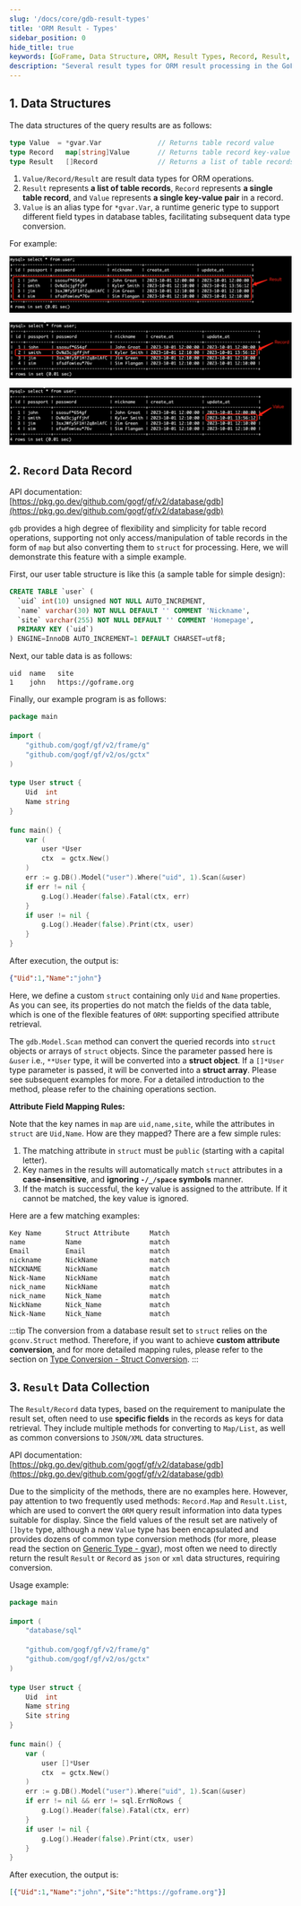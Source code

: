 ```yaml
---
slug: '/docs/core/gdb-result-types'
title: 'ORM Result - Types'
sidebar_position: 0
hide_title: true
keywords: [GoFrame, Data Structure, ORM, Result Types, Record, Result, gdb, Database, Go Language, Data Handling]
description: "Several result types for ORM result processing in the GoFrame framework, including the data structure definitions for Value, Record, and Result. Through examples, it details how to convert database table records to struct objects and the application of Result/Record types in specific field retrieval scenarios."
---
```


## 1. Data Structures

The data structures of the query results are as follows:

```go
type Value  = *gvar.Var              // Returns table record value
type Record   map[string]Value       // Returns table record key-value pairs
type Result   []Record               // Returns a list of table records
```

1. `Value/Record/Result` are result data types for ORM operations.
2. `Result` represents **a list of table records**, `Record` represents **a single table record**, and `Value` represents **a single key-value pair** in a record.
3. `Value` is an alias type for `*gvar.Var`, a runtime generic type to support different field types in database tables, facilitating subsequent data type conversion.

For example:

![](/markdown/c4af671f6f43d161fc776afdffaaa047.png)

![](/markdown/73f857180655a5dc19eb8deb79d3a774.png)

![](/markdown/d8aedba99def08d9ad5e244dd0bde66a.png)

## 2. `Record` Data Record

API documentation: [https://pkg.go.dev/github.com/gogf/gf/v2/database/gdb](https://pkg.go.dev/github.com/gogf/gf/v2/database/gdb)

`gdb` provides a high degree of flexibility and simplicity for table record operations, supporting not only access/manipulation of table records in the form of `map` but also converting them to `struct` for processing. Here, we will demonstrate this feature with a simple example.

First, our user table structure is like this (a sample table for simple design):

```sql
CREATE TABLE `user` (
  `uid` int(10) unsigned NOT NULL AUTO_INCREMENT,
  `name` varchar(30) NOT NULL DEFAULT '' COMMENT 'Nickname',
  `site` varchar(255) NOT NULL DEFAULT '' COMMENT 'Homepage',
  PRIMARY KEY (`uid`)
) ENGINE=InnoDB AUTO_INCREMENT=1 DEFAULT CHARSET=utf8;
```

Next, our table data is as follows:

```
uid  name   site
1    john   https://goframe.org
```

Finally, our example program is as follows:

```go
package main

import (
    "github.com/gogf/gf/v2/frame/g"
    "github.com/gogf/gf/v2/os/gctx"
)

type User struct {
    Uid  int
    Name string
}

func main() {
    var (
        user *User
        ctx  = gctx.New()
    )
    err := g.DB().Model("user").Where("uid", 1).Scan(&user)
    if err != nil {
        g.Log().Header(false).Fatal(ctx, err)
    }
    if user != nil {
        g.Log().Header(false).Print(ctx, user)
    }
}
```

After execution, the output is:

```json
{"Uid":1,"Name":"john"}
```

Here, we define a custom `struct` containing only `Uid` and `Name` properties. As you can see, its properties do not match the fields of the data table, which is one of the flexible features of `ORM`: supporting specified attribute retrieval.

The `gdb.Model.Scan` method can convert the queried records into `struct` objects or arrays of `struct` objects. Since the parameter passed here is `&user` i.e., `**User` type, it will be converted into a **struct object**. If a `[]*User` type parameter is passed, it will be converted into a **struct array**. Please see subsequent examples for more. For a detailed introduction to the method, please refer to the chaining operations section.

**Attribute Field Mapping Rules:**

Note that the key names in `map` are `uid,name,site`, while the attributes in `struct` are `Uid,Name`. How are they mapped? There are a few simple rules:

1. The matching attribute in `struct` must be `public` (starting with a capital letter).
2. Key names in the results will automatically match `struct` attributes in a **case-insensitive**, and **ignoring `-/_/space` symbols** manner.
3. If the match is successful, the key value is assigned to the attribute. If it cannot be matched, the key value is ignored.

Here are a few matching examples:

```plaintext
Key Name      Struct Attribute     Match
name          Name                 match
Email         Email                match
nickname      NickName             match
NICKNAME      NickName             match
Nick-Name     NickName             match
nick_name     NickName             match
nick_name     Nick_Name            match
NickName      Nick_Name            match
Nick-Name     Nick_Name            match
```
:::tip
The conversion from a database result set to `struct` relies on the `gconv.Struct` method. Therefore, if you want to achieve **custom attribute conversion**, and for more detailed mapping rules, please refer to the section on [Type Conversion - Struct Conversion](../../类型转换/类型转换-Struct转换.md).
:::
## 3. `Result` Data Collection

The `Result/Record` data types, based on the requirement to manipulate the result set, often need to use **specific fields** in the records as keys for data retrieval. They include multiple methods for converting to `Map/List`, as well as common conversions to `JSON/XML` data structures.

API documentation: [https://pkg.go.dev/github.com/gogf/gf/v2/database/gdb](https://pkg.go.dev/github.com/gogf/gf/v2/database/gdb)

Due to the simplicity of the methods, there are no examples here. However, pay attention to two frequently used methods: `Record.Map` and `Result.List`, which are used to convert the `ORM` query result information into data types suitable for display. Since the field values of the result set are natively of `[]byte` type, although a new `Value` type has been encapsulated and provides dozens of common type conversion methods (for more, please read the section on [Generic Type - gvar](../../../组件列表/数据结构/泛型类型-gvar/泛型类型-gvar.md)), most often we need to directly return the result `Result` or `Record` as `json` or `xml` data structures, requiring conversion.

Usage example:

```go
package main

import (
    "database/sql"

    "github.com/gogf/gf/v2/frame/g"
    "github.com/gogf/gf/v2/os/gctx"
)

type User struct {
    Uid  int
    Name string
    Site string
}

func main() {
    var (
        user []*User
        ctx  = gctx.New()
    )
    err := g.DB().Model("user").Where("uid", 1).Scan(&user)
    if err != nil && err != sql.ErrNoRows {
        g.Log().Header(false).Fatal(ctx, err)
    }
    if user != nil {
        g.Log().Header(false).Print(ctx, user)
    }
}
```

After execution, the output is:

```json
[{"Uid":1,"Name":"john","Site":"https://goframe.org"}]
```